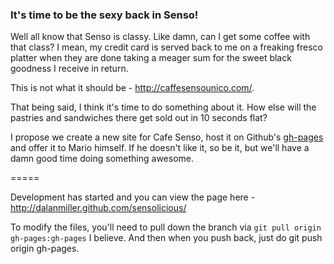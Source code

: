 ### It's time to be the sexy back in Senso!


Well all know that Senso is classy. Like damn, can I get some coffee with that class? I mean, my credit card is served back to me on a freaking fresco platter when they are done taking a meager sum for the sweet black goodness I receive in return. 

This is not what it should be - http://caffesensounico.com/. 

That being said, I think it's time to do something about it. How else will the pastries and sandwiches there get sold out in 10 seconds flat?

I propose we create a new site for Cafe Senso, host it on Github's [gh-pages](http://pages.github.com/) and offer it to Mario himself. If he doesn't like it, so be it, but we'll have a damn good time doing something awesome.


=====

Development has started and you can view the page here - http://dalanmiller.github.com/sensolicious/

To modify the files, you'll need to pull down the branch via `git pull origin gh-pages:gh-pages` I believe. And then when you push back, just do git push origin gh-pages.